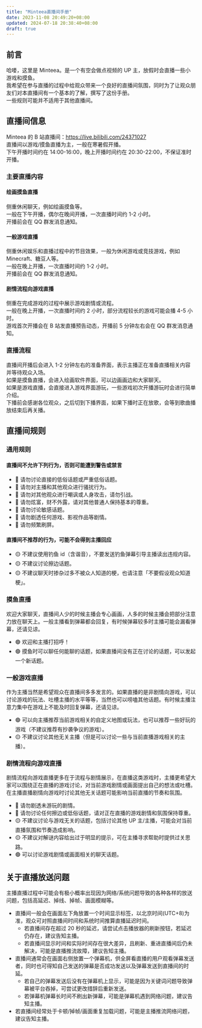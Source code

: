 ```yaml
---
title: "Minteea直播间手册"
date: 2023-11-08 20:49:20+08:00
updated: 2024-07-18 20:38:40+08:00
draft: true
---
```


## 前言

哈喽，这里是 Minteea。是一个有空会做点视频的 UP 主，放假时会直播一些小游戏和摸鱼。  
我希望在参与直播的过程中给观众带来一个良好的直播间氛围，同时为了让观众朋友们对本直播间有一个基本的了解，撰写了这份手册。  
一些规则可能并不适用于其他直播间。

## 直播间信息

Minteea 的 B 站直播间：<https://live.bilibili.com/24371027>  
直播间以游戏/摸鱼直播为主，一般在寒暑假开播。  
下午开播时间约在 14:00-16:00，晚上开播时间约在 20:30-22:00，不保证准时开播。

### 主要直播内容

#### 绘画摸鱼直播

侧重休闲聊天，例如绘画摸鱼等。  
一般在下午开播，偶尔在晚间开播，一次直播时间约 1-2 小时。  
开播前会在 QQ 群发消息通知。

#### 一般游戏直播

侧重休闲娱乐和直播过程中的节目效果，一般为休闲游戏或竞技游戏，例如 Minecraft、糖豆人等。  
一般在晚上开播，一次直播时间约 1-2 小时。  
开播前会在 QQ 群发消息通知。

#### 剧情流程向游戏直播

侧重在完成游戏的过程中展示游戏剧情或流程。  
一般在晚上开播，一次直播时间约 2 小时，部分流程较长的游戏可能会播 4-5 小时。  
游戏首次开播会在 B 站发直播预告动态，开播前 5 分钟左右会在 QQ 群发消息通知。

### 直播流程

直播间开播后会进入 1-2 分钟左右的准备界面，表示主播正在准备直播相关内容并等待观众入场。  
如果是摸鱼直播，会进入绘画软件界面，可以边画画边和大家聊天。  
如果是游戏直播，会直接进入游戏界面游玩，一些游戏初次开播游玩时会进行简单介绍。  
下播前会感谢各位观众，之后切到下播界面，如果下播时正在放歌，会等到歌曲播放结束后再关播。

## 直播间规则

### 通用规则

#### 直播间不允许下列行为，否则可能遭到警告或禁言

- 🔴 请勿讨论直接的低俗话题或严重低俗话题。
- 🔴 请勿对主播和其他观众进行骚扰行为。
- 🔴 请勿对其他观众进行嘲讽或人身攻击，请勿引战。
- 🔴 请勿炫富，财不外露，请对其他普通人保持基本的尊重。
- 🔴 请勿讨论敏感话题。
- 🔴 请勿剧透任何游戏、影视作品等剧情。
- 🔴 请勿频繁刷屏。

#### 直播间不推荐的行为，可能不会得到主播回应

- 🟡 不建议使用钓鱼 id（含谐音），不要发送钓鱼弹幕引导主播读出违规内容。
- 🟡 不建议讨论擦边话题。
- 🟡 不建议聊天时掺杂过多不被众人知道的梗，也请注意「不要假设观众知道梗」。

### 摸鱼直播

欢迎大家聊天，直播间人少的时候主播会专心画画，人多的时候主播会把部分注意力放在聊天上。一般主播看到弹幕都会回复，有时候弹幕较多时主播可能会漏看弹幕，还请见谅。

- 🟢 欢迎和主播打招呼！
- 🟢 摸鱼时可以聊任何能聊的话题，如果直播间没有正在讨论的话题，可以发起一个新话题。

### 一般游戏直播

作为主播当然是希望观众在直播间多多发言的。如果直播的是非剧情向游戏，可以讨论游戏的玩法、吐槽主播的水平等等，当然也可以唠嗑其他话题。有时候主播注意力集中在游戏上不能及时回复弹幕，还请见谅。

- 🟢 可以向主播推荐当前游戏相关的自定义地图或玩法，也可以推荐一些好玩的游戏（不建议推荐有抄袭争议的游戏）。
- 🟡 不建议讨论其他无关主播（但是可以讨论一些与当前直播游戏相关的主播）。

### 剧情流程向游戏直播

剧情流程向游戏直播更多在于流程与剧情展示，在直播这类游戏时，主播更希望大家可以围绕正在直播的游戏讨论，对当前游戏剧情或画面提出自己的想法或吐槽。在主播直播剧情向游戏时讨论其他无关话题可能影响当前直播的节奏和氛围。

- 🔴 请勿剧透未游玩的剧情。
- 🔴 请勿讨论任何擦边或低俗话题，请对正在直播的游戏剧情和氛围保持尊重。
- 🟡 不建议讨论与游戏无关的话题，包括讨论其他 UP 主/主播，可能会对当前直播氛围和节奏造成影响。
- 🟡 不建议对解谜内容给出过于明显的提示，可在主播寻求帮助时提供过关思路。
- 🟢 可以讨论游戏剧情或画面相关的聊天话题。

## 关于直播放送问题

主播直播过程中可能会有极小概率出现因为网络/系统问题导致的各种各样的放送问题，包括高延迟、掉线、掉帧、画面模糊等。

- 直播间一般会在画面左下角放置一个时间显示标签，以北京时间(UTC+8)为准，观众可对照直播间时间和系统时间推算直播延迟时间。
  - 若直播间存在超过 20 秒的延迟，请尝试点击播放器的刷新按钮，若延迟仍存在，建议告知主播。
  - 若直播间显示时间和实际时间存在很大差异，且刷新、重进直播间后仍未解决，可能是直播推流故障，建议告知主播。
- 直播间通常会在画面右侧放置一个弹幕机，供全屏看直播的用户观看弹幕发送者，同时也可得知自己发送的弹幕是否成功发送以及弹幕发送到直播间的时延。
  - 若自己的弹幕发送后没有在弹幕机上显示，可能是因为关键词问题导致弹幕被平台吞掉，可尝试更改措辞后重新发送。
  - 若弹幕机弹幕长时间不刷出新弹幕，可能是弹幕机遇到网络问题，建议告知主播。
- 若直播间经常处于卡顿/掉帧/画面重复加载问题，可能是主播推流网络问题，建议告知主播。
